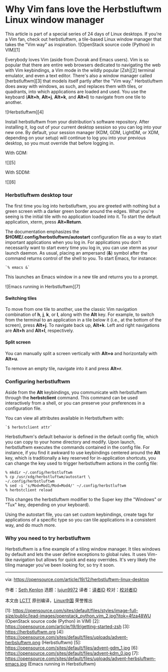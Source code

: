 [#]: collector: (lujun9972)
[#]: translator: (geekpi)
[#]: reviewer: ( )
[#]: publisher: ( )
[#]: url: ( )
[#]: subject: (Why Vim fans love the Herbstluftwm Linux window manager)
[#]: via: (https://opensource.com/article/19/12/herbstluftwm-linux-desktop)
[#]: author: (Seth Kenlon https://opensource.com/users/seth)

Why Vim fans love the Herbstluftwm Linux window manager
======
This article is part of a special series of 24 days of Linux desktops.
If you're a Vim fan, check out herbstluftwm, a tile-based Linux window
manager that takes the "Vim way" as inspiration.
![OpenStack source code \(Python\) in VIM][1]

Everybody loves Vim (aside from Dvorak and Emacs users). Vim is so popular that there are entire web browsers dedicated to navigating the web with Vim keybindings, a Vim mode in the wildly popular [Zsh][2] terminal emulator, and even a text editor. There's also a window manager called [herbstluftwm][3] that models itself partly after the "Vim way." Herbstluftwm does away with windows, as such, and replaces them with tiles, or quadrants, into which applications are loaded and used. You use the keyboard (**Alt+h**, **Alt+j**, **Alt+k**, and **Alt+l**) to navigate from one tile to another.

![Herbstluftwm][4]

Install herbstluftwm from your distribution's software repository. After installing it, log out of your current desktop session so you can log into your new one. By default, your session manager (KDM, GDM, LightDM, or XDM, depending on your setup) will continue to log you into your previous desktop, so you must override that before logging in.

With GDM:

![][5]

With SDDM:

![][6]

### Herbstluftwm desktop tour

The first time you log into herbstluftwm, you are greeted with nothing but a green screen with a darker green border around the edges. What you're seeing is the initial tile with no application loaded into it. To start the default application, xterm, press **Alt+Return**.

The documentation emphasizes the **$HOME/.config/herbstluftwm/autostart** configuration file as a way to start important applications when you log in. For applications you don't necessarily want to start every time you log in, you can use xterm as your launch daemon. As usual, placing an ampersand (**&amp;**) symbol after the command returns control of the shell to you. To start Emacs, for instance:


```
`% emacs &`
```

This launches an Emacs window in a new tile and returns you to a prompt.

![Emacs running in Herbstluftwm][7]

#### Switching tiles

To move from one tile to another, use the classic Vim navigation combination of **h**, **j**, **k**, or **l**, along with the **Alt** key. For example, to switch from the terminal to an application in a tile below it (i.e., at the bottom of the screen), press **Alt+j**. To navigate back up, **Alt+k**. Left and right navigations are **Alt+h** and **Alt+l**, respectively.

#### Split screen

You can manually split a screen vertically with **Alt+o** and horizontally with **Alt+u**.

To remove an empty tile, navigate into it and press **Alt+r**.

### Configuring herbstluftwm

Aside from the **Alt** keybindings, you communicate with herbstluftwm through the **herbstclient** command. This command can be used interactively from a shell, or you can preserve your preferences in a configuration file.

You can view all attributes available in Herbstluftwm with:


```
`$ herbstclient attr`
```

Herbstluftwm's default behavior is defined in the default config file, which you can copy to your home directory and modify. Upon launch, herbstluftwm executes the commands contained in the config file. For instance, if you find it awkward to use keybindings centered around the **Alt** key, which is traditionally a key reserved for in-application shortcuts, you can change the key used to trigger herbstluftwm actions in the config file:


```
% mkdir ~/.config/herbstluftwm
% cp /usr/xdg/herbstluftwm/autostart \
~/.config/herbstluftwm
% sed -i 's/Mod=Mod1/Mod=Mod4/' ~/.config/herbstluftwm
% herbstclient reload
```

This changes the herbstluftwm modifier to the Super key (the "Windows" or "Tux" key, depending on your keyboard).

Using the autostart file, you can set custom keybindings, create tags for applications of a specific type so you can tile applications in a consistent way, and do much more.

### Why you need to try herbstluftwm

Herbstluftwm is a fine example of a tiling window manager. It tiles windows by default and lets the user define exceptions to global rules. It uses Vim-like navigation but allows for quick and easy overrides. It's very likely the tiling manager you've been looking for, so try it soon.

--------------------------------------------------------------------------------

via: https://opensource.com/article/19/12/herbstluftwm-linux-desktop

作者：[Seth Kenlon][a]
选题：[lujun9972][b]
译者：[译者ID](https://github.com/译者ID)
校对：[校对者ID](https://github.com/校对者ID)

本文由 [LCTT](https://github.com/LCTT/TranslateProject) 原创编译，[Linux中国](https://linux.cn/) 荣誉推出

[a]: https://opensource.com/users/seth
[b]: https://github.com/lujun9972
[1]: https://opensource.com/sites/default/files/styles/image-full-size/public/lead-images/openstack_python_vim_2.jpg?itok=4fza48WU (OpenStack source code (Python) in VIM)
[2]: https://opensource.com/article/19/9/getting-started-zsh
[3]: https://herbstluftwm.org
[4]: https://opensource.com/sites/default/files/uploads/advent-herbsluftwm.png (Herbstluftwm)
[5]: https://opensource.com/sites/default/files/advent-gdm_1.jpg
[6]: https://opensource.com/sites/default/files/advent-kdm_0.jpg
[7]: https://opensource.com/sites/default/files/uploads/advent-herbsluftwm-emacs.jpg (Emacs running in Herbstluftwm)
